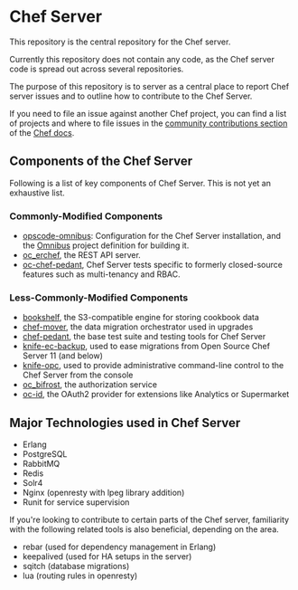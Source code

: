 # Chef Server

This repository is the central repository for the Chef server.

Currently this repository does not contain any code, as the Chef server
code is spread out across several repositories.

The purpose of this repository is to server as a central place to report
Chef server issues and to outline how to contribute to the Chef Server.

If you need to file an issue against another Chef project, you can find a list of projects and where to file issues in the [community contributions section](https://docs.chef.io/community_contributions.html#issues-and-bug-reports) of the [Chef docs](https://docs.chef.io).

## Components of the Chef Server

Following is a list of key components of Chef Server. This is not yet an exhaustive list. 

### Commonly-Modified Components

* [opscode-omnibus](http://github.com/opscode/opscode-omnibus): Configuration for the Chef Server installation, and the [Omnibus](http://github.com/opscode/omnibus) project definition for building it. 
* [oc_erchef](http://github.com/opscode/oc_erchef), the REST API server. 
* [oc-chef-pedant](http://github.com/opscode/oc-chef-pedant), Chef Server tests specific to formerly closed-source features such as multi-tenancy and RBAC. 

### Less-Commonly-Modified Components

* [bookshelf](http://github.com/opscode/bookshelf), the S3-compatible engine for storing cookbook data
* [chef-mover](http://github.com/opscode/chef-mover), the data migration orchestrator used in upgrades
* [chef-pedant](http://github.com/opscode/oc-chef-pedant), the base test suite and testing tools for Chef Server
* [knife-ec-backup](http://github.com/opscode/knife-ec-backup), used to ease migrations from Open Source Chef Server 11 (and below)
* [knife-opc](http://github.com/opscode/knife-opc), used to provide administrative command-line control to the Chef Server from the console
* [oc_bifrost](http://github.com/opscode/oc_bifrost), the authorization service
* [oc-id](http://github.com/opscode/oc-id), the OAuth2 provider for extensions like Analytics or Supermarket

## Major Technologies used in Chef Server

* Erlang
* PostgreSQL
* RabbitMQ
* Redis
* Solr4
* Nginx (openresty with lpeg library addition)
* Runit for service supervision

If you're looking to contribute to certain parts of the Chef server, familiarity with the following related tools is also beneficial, depending on the area.

* rebar (used for dependency management in Erlang)
* keepalived (used for HA setups in the server)
* sqitch (database migrations)
* lua (routing rules in openresty)
